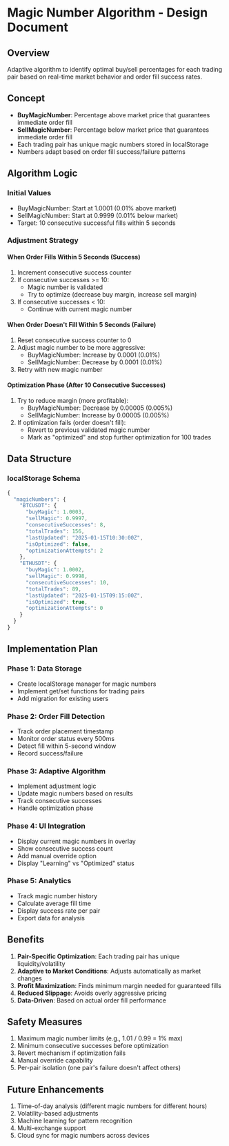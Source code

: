 # Magic Number Algorithm - Design Document

## Overview
Adaptive algorithm to identify optimal buy/sell percentages for each trading pair based on real-time market behavior and order fill success rates.

## Concept
- **BuyMagicNumber**: Percentage above market price that guarantees immediate order fill
- **SellMagicNumber**: Percentage below market price that guarantees immediate order fill
- Each trading pair has unique magic numbers stored in localStorage
- Numbers adapt based on order fill success/failure patterns

## Algorithm Logic

### Initial Values
- BuyMagicNumber: Start at 1.0001 (0.01% above market)
- SellMagicNumber: Start at 0.9999 (0.01% below market)
- Target: 10 consecutive successful fills within 5 seconds

### Adjustment Strategy

#### When Order Fills Within 5 Seconds (Success)
1. Increment consecutive success counter
2. If consecutive successes >= 10:
   - Magic number is validated
   - Try to optimize (decrease buy margin, increase sell margin)
3. If consecutive successes < 10:
   - Continue with current magic number

#### When Order Doesn't Fill Within 5 Seconds (Failure)
1. Reset consecutive success counter to 0
2. Adjust magic number to be more aggressive:
   - BuyMagicNumber: Increase by 0.0001 (0.01%)
   - SellMagicNumber: Decrease by 0.0001 (0.01%)
3. Retry with new magic number

#### Optimization Phase (After 10 Consecutive Successes)
1. Try to reduce margin (more profitable):
   - BuyMagicNumber: Decrease by 0.00005 (0.005%)
   - SellMagicNumber: Increase by 0.00005 (0.005%)
2. If optimization fails (order doesn't fill):
   - Revert to previous validated magic number
   - Mark as "optimized" and stop further optimization for 100 trades

## Data Structure

### localStorage Schema
```javascript
{
  "magicNumbers": {
    "BTCUSDT": {
      "buyMagic": 1.0003,
      "sellMagic": 0.9997,
      "consecutiveSuccesses": 8,
      "totalTrades": 156,
      "lastUpdated": "2025-01-15T10:30:00Z",
      "isOptimized": false,
      "optimizationAttempts": 2
    },
    "ETHUSDT": {
      "buyMagic": 1.0002,
      "sellMagic": 0.9998,
      "consecutiveSuccesses": 10,
      "totalTrades": 89,
      "lastUpdated": "2025-01-15T09:15:00Z",
      "isOptimized": true,
      "optimizationAttempts": 0
    }
  }
}
```

## Implementation Plan

### Phase 1: Data Storage
- Create localStorage manager for magic numbers
- Implement get/set functions for trading pairs
- Add migration for existing users

### Phase 2: Order Fill Detection
- Track order placement timestamp
- Monitor order status every 500ms
- Detect fill within 5-second window
- Record success/failure

### Phase 3: Adaptive Algorithm
- Implement adjustment logic
- Update magic numbers based on results
- Track consecutive successes
- Handle optimization phase

### Phase 4: UI Integration
- Display current magic numbers in overlay
- Show consecutive success count
- Add manual override option
- Display "Learning" vs "Optimized" status

### Phase 5: Analytics
- Track magic number history
- Calculate average fill time
- Display success rate per pair
- Export data for analysis

## Benefits
1. **Pair-Specific Optimization**: Each trading pair has unique liquidity/volatility
2. **Adaptive to Market Conditions**: Adjusts automatically as market changes
3. **Profit Maximization**: Finds minimum margin needed for guaranteed fills
4. **Reduced Slippage**: Avoids overly aggressive pricing
5. **Data-Driven**: Based on actual order fill performance

## Safety Measures
1. Maximum magic number limits (e.g., 1.01 / 0.99 = 1% max)
2. Minimum consecutive successes before optimization
3. Revert mechanism if optimization fails
4. Manual override capability
5. Per-pair isolation (one pair's failure doesn't affect others)

## Future Enhancements
1. Time-of-day analysis (different magic numbers for different hours)
2. Volatility-based adjustments
3. Machine learning for pattern recognition
4. Multi-exchange support
5. Cloud sync for magic numbers across devices
